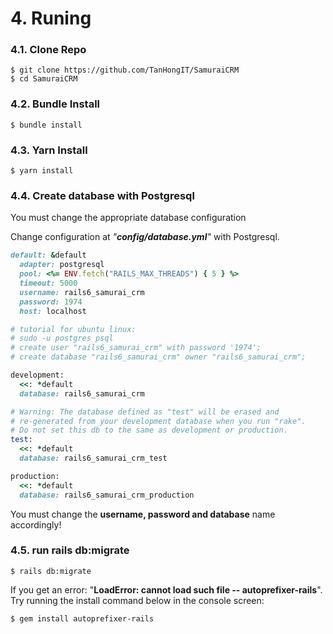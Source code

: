 # 4. Runing

### 4.1. Clone Repo

```
$ git clone https://github.com/TanHongIT/SamuraiCRM
$ cd SamuraiCRM
```

### 4.2. Bundle Install 

```
$ bundle install
```

### 4.3. Yarn Install 

```
$ yarn install
```

### 4.4. Create database with Postgresql

You must change the appropriate database configuration

Change configuration at _"**config/database.yml**"_ with Postgresql.

```ruby
default: &default
  adapter: postgresql
  pool: <%= ENV.fetch("RAILS_MAX_THREADS") { 5 } %>
  timeout: 5000
  username: rails6_samurai_crm
  password: 1974
  host: localhost

# tutorial for ubuntu linux:
# sudo -u postgres psql
# create user "rails6_samurai_crm" with password '1974';  
# create database "rails6_samurai_crm" owner "rails6_samurai_crm"; 

development:
  <<: *default
  database: rails6_samurai_crm

# Warning: The database defined as "test" will be erased and
# re-generated from your development database when you run "rake".
# Do not set this db to the same as development or production.
test:
  <<: *default
  database: rails6_samurai_crm_test

production:
  <<: *default
  database: rails6_samurai_crm_production
```

You must change the **username, password and database** name accordingly!

### 4.5. run rails db:migrate

```
$ rails db:migrate
```

If you get an error: "**LoadError: cannot load such file -- autoprefixer-rails**". Try running the install command below in the console screen:

```
$ gem install autoprefixer-rails
```

